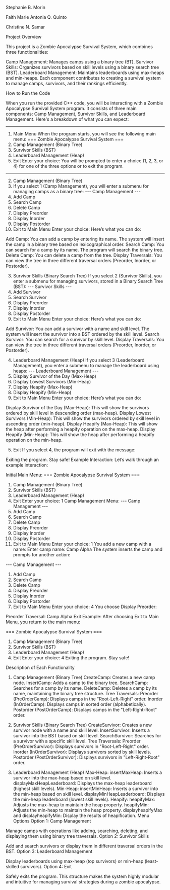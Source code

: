 Stephanie B. Morin

Faith Marie Antonia Q. Quinto

Christine N. Samar




Project Overview

This project is a Zombie Apocalypse Survival System, which combines three functionalities:

Camp Management: Manages camps using a binary tree (BT).
Survivor Skills: Organizes survivors based on skill levels using a binary search tree (BST).
Leaderboard Management: Maintains leaderboards using max-heaps and min-heaps.
Each component contributes to creating a survival system to manage camps, survivors, and their rankings efficiently.

How to Run the Code

When you run the provided C++ code, you will be interacting with a Zombie Apocalypse Survival System program. It consists of three main components: Camp Management, Survivor Skills, and Leaderboard Management. Here's a breakdown of what you can expect:

---
1. Main Menu
When the program starts, you will see the following main menu:
=== Zombie Apocalypse Survival System ===
1. Camp Management (Binary Tree)
2. Survivor Skills (BST)
3. Leaderboard Management (Heap)
4. Exit
Enter your choice:
You will be prompted to enter a choice (1, 2, 3, or 4) for one of the three options or to exit the program.
---
2. Camp Management (Binary Tree)
3.  If you select 1 (Camp Management), you will enter a submenu for managing camps as a binary tree:
--- Camp Management ---
1. Add Camp
2. Search Camp
3. Delete Camp
4. Display Preorder
5. Display Inorder
6. Display Postorder
7. Exit to Main Menu
Enter your choice:
Here’s what you can do:

Add Camp: You can add a camp by entering its name. The system will insert the camp in a binary tree based on lexicographical order.
Search Camp: You can search for a camp by its name. The program will search the binary tree.
Delete Camp: You can delete a camp from the tree.
Display Traversals: You can view the tree in three different traversal orders (Preorder, Inorder, or Postorder).

3. Survivor Skills (Binary Search Tree)
If you select 2 (Survivor Skills), you enter a submenu for managing survivors, stored in a Binary Search Tree (BST):
--- Survivor Skills ---
1. Add Survivor
2. Search Survivor
3. Display Preorder
4. Display Inorder
5. Display Postorder
6. Exit to Main Menu
Enter your choice:
Here’s what you can do:

Add Survivor: You can add a survivor with a name and skill level. The system will insert the survivor into a BST ordered by the skill level.
Search Survivor: You can search for a survivor by skill level.
Display Traversals: You can view the tree in three different traversal orders (Preorder, Inorder, or Postorder).

4. Leaderboard Management (Heap)
If you select 3 (Leaderboard Management), you enter a submenu to manage the leaderboard using heaps:
--- Leaderboard Management ---
1. Display Survivor of the Day (Max-Heap)
2. Display Lowest Survivors (Min-Heap)
3. Display Heapify (Max-Heap)
4. Display Heapify (Min-Heap)
5. Exit to Main Menu
Enter your choice:
Here’s what you can do:

Display Survivor of the Day (Max-Heap): This will show the survivors ordered by skill level in descending order (max-heap).
Display Lowest Survivors (Min-Heap): This will show the survivors ordered by skill level in ascending order (min-heap).
Display Heapify (Max-Heap): This will show the heap after performing a heapify operation on the max-heap.
Display Heapify (Min-Heap): This will show the heap after performing a heapify operation on the min-heap.

5. Exit
If you select 4, the program will exit with the message:

Exiting the program. Stay safe!
Example Interaction:
Let’s walk through an example interaction:

Initial Main Menu:
=== Zombie Apocalypse Survival System ===
1. Camp Management (Binary Tree)
2. Survivor Skills (BST)
3. Leaderboard Management (Heap)
4. Exit
Enter your choice: 1
Camp Management Menu:
--- Camp Management ---
1. Add Camp
2. Search Camp
3. Delete Camp
4. Display Preorder
5. Display Inorder
6. Display Postorder
7. Exit to Main Menu
Enter your choice: 1
You add a new camp with a name:
Enter camp name: Camp Alpha
The system inserts the camp and prompts for another action:

--- Camp Management ---
1. Add Camp
2. Search Camp
3. Delete Camp
4. Display Preorder
5. Display Inorder
6. Display Postorder
7. Exit to Main Menu
Enter your choice: 4
You choose Display Preorder:

Preorder Traversal: Camp Alpha 
Exit Example:
After choosing Exit to Main Menu, you return to the main menu:

=== Zombie Apocalypse Survival System ===
1. Camp Management (Binary Tree)
2. Survivor Skills (BST)
3. Leaderboard Management (Heap)
4. Exit
Enter your choice: 4
Exiting the program. Stay safe!


Description of Each Functionality

1. Camp Management (Binary Tree)
CreateCamp: Creates a new camp node.
InsertCamp: Adds a camp to the binary tree.
SearchCamp: Searches for a camp by its name.
DeleteCamp: Deletes a camp by its name, maintaining the binary tree structure.
Tree Traversals:
Preorder (PreOrderCamp): Displays camps in the "Root-Left-Right" order.
Inorder (InOrderCamp): Displays camps in sorted order (alphabetically).
Postorder (PostOrderCamp): Displays camps in the "Left-Right-Root" order.


2. Survivor Skills (Binary Search Tree)
CreateSurvivor: Creates a new survivor node with a name and skill level.
InsertSurvivor: Inserts a survivor into the BST based on skill level.
SearchSurvivor: Searches for a survivor with a specific skill level.
Tree Traversals:
Preorder (PreOrderSurvivor): Displays survivors in "Root-Left-Right" order.
Inorder (InOrderSurvivor): Displays survivors sorted by skill levels.
Postorder (PostOrderSurvivor): Displays survivors in "Left-Right-Root" order.


3. Leaderboard Management (Heap)
Max-Heap:
insertMaxHeap: Inserts a survivor into the max-heap based on skill level.
displayMaxHeapLeaderboard: Displays the max-heap leaderboard (highest skill levels).
Min-Heap:
insertMinHeap: Inserts a survivor into the min-heap based on skill level.
displayMinHeapLeaderboard: Displays the min-heap leaderboard (lowest skill levels).
Heapify:
heapifyMax: Adjusts the max-heap to maintain the heap property.
heapifyMin: Adjusts the min-heap to maintain the heap property.
displayheapifyMax and displayheapifyMin: Display the results of heapification.
Menu Options
Option 1: Camp Management

Manage camps with operations like adding, searching, deleting, and displaying them using binary tree traversals.
Option 2: Survivor Skills

Add and search survivors or display them in different traversal orders in the BST.
Option 3: Leaderboard Management

Display leaderboards using max-heap (top survivors) or min-heap (least-skilled survivors).
Option 4: Exit

Safely exits the program.
This structure makes the system highly modular and intuitive for managing survival strategies during a zombie apocalypse.

